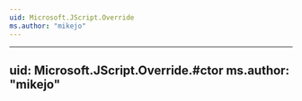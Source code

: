 ```yaml
---
uid: Microsoft.JScript.Override
ms.author: "mikejo"
---
```


---
uid: Microsoft.JScript.Override.#ctor
ms.author: "mikejo"
---
